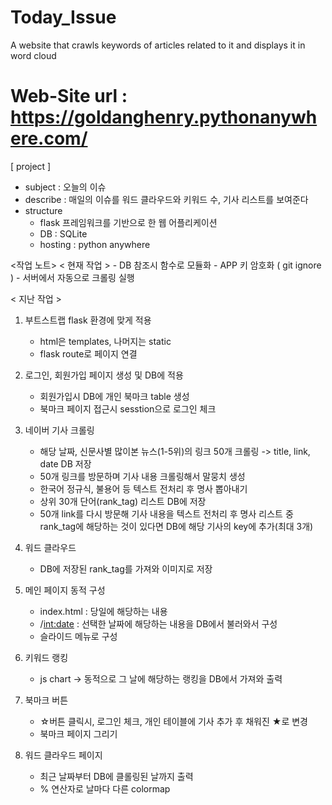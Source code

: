 # Today_Issue
A website that crawls keywords of articles related to it and displays it in word cloud

# Web-Site url : https://goldanghenry.pythonanywhere.com/
[ project ]
- subject : 오늘의 이슈
- describe : 매일의 이슈를 워드 클라우드와 키워드 수, 기사 리스트를 보여준다
- structure
    - flask 프레임워크를 기반으로 한 웹 어플리케이션
    - DB : SQLite
    - hosting : python anywhere

<작업 노트>
< 현재 작업 >
	- DB 참조시 함수로 모듈화
	- APP 키 암호화 ( git ignore )
	- 서버에서 자동으로 크롤링 실행

< 지난 작업 >
1. 부트스트랩 flask 환경에 맞게 적용
    - html은 templates, 나머지는 static
    - flask route로 페이지 연결

2. 로그인, 회원가입 페이지 생성 및 DB에 적용
    - 회원가입시 DB에 개인 북마크 table 생성
    - 북마크 페이지 접근시 sesstion으로 로그인 체크

3. 네이버 기사 크롤링
    - 해당 날짜, 신문사별 많이본 뉴스(1-5위)의 링크 50개 크롤링 -> title, link, date DB 저장
    - 50개 링크를 방문하며 기사 내용 크롤링해서 말뭉치 생성
    - 한국어 정규식, 불용어 등 텍스트 전처리 후 명사 뽑아내기 
    - 상위 30개 단어(rank_tag) 리스트 DB에 저장
    - 50개 link를 다시 방문해 기사 내용을 텍스트 전처리 후 명사 리스트 중 rank_tag에 해당하는 것이 있다면 DB에 해당 기사의 key에 추가(최대 3개)

4. 워드 클라우드
    - DB에 저장된 rank_tag를 가져와 이미지로 저장

5. 메인 페이지 동적 구성
    - index.html : 당일에 해당하는 내용
    - /<int:date> : 선택한 날짜에 해당하는 내용을 DB에서 불러와서 구성
    - 슬라이드 메뉴로 구성

6. 키워드 랭킹
    - js chart -> 동적으로 그 날에 해당하는 랭킹을 DB에서 가져와 출력

7. 북마크 버튼
    - ☆버튼 클릭시, 로그인 체크, 개인 테이블에 기사 추가 후 채워진 ★로 변경
    - 북마크 페이지 그리기

8. 워드 클라우드 페이지
    - 최근 날짜부터 DB에 클롤링된 날까지 출력
    - % 연산자로 날마다 다른 colormap


